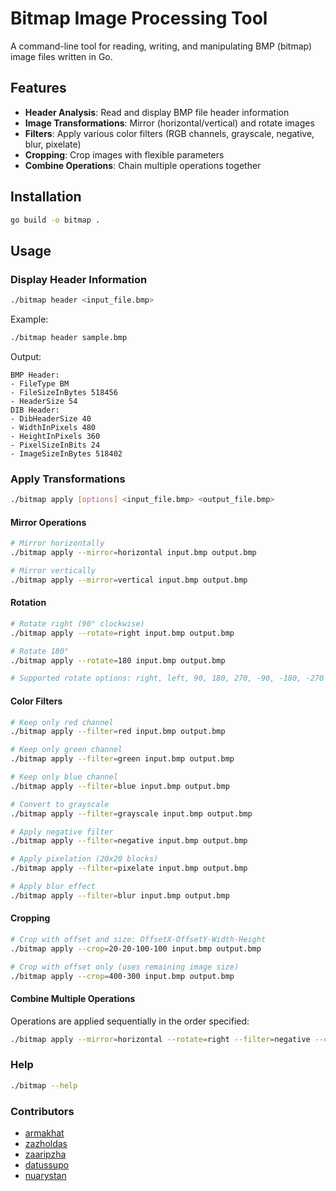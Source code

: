 # Bitmap Image Processing Tool

A command-line tool for reading, writing, and manipulating BMP (bitmap) image files written in Go.

## Features

- **Header Analysis**: Read and display BMP file header information
- **Image Transformations**: Mirror (horizontal/vertical) and rotate images
- **Filters**: Apply various color filters (RGB channels, grayscale, negative, blur, pixelate)
- **Cropping**: Crop images with flexible parameters
- **Combine Operations**: Chain multiple operations together

## Installation

```bash
go build -o bitmap .
```

## Usage

### Display Header Information

```bash
./bitmap header <input_file.bmp>
```

Example:
```bash
./bitmap header sample.bmp
```

Output:
```
BMP Header:
- FileType BM
- FileSizeInBytes 518456
- HeaderSize 54
DIB Header:
- DibHeaderSize 40
- WidthInPixels 480
- HeightInPixels 360
- PixelSizeInBits 24
- ImageSizeInBytes 518402
```

### Apply Transformations

```bash
./bitmap apply [options] <input_file.bmp> <output_file.bmp>
```

#### Mirror Operations

```bash
# Mirror horizontally
./bitmap apply --mirror=horizontal input.bmp output.bmp

# Mirror vertically  
./bitmap apply --mirror=vertical input.bmp output.bmp

```

#### Rotation

```bash
# Rotate right (90° clockwise)
./bitmap apply --rotate=right input.bmp output.bmp

# Rotate 180°
./bitmap apply --rotate=180 input.bmp output.bmp

# Supported rotate options: right, left, 90, 180, 270, -90, -180, -270
```

#### Color Filters

```bash
# Keep only red channel
./bitmap apply --filter=red input.bmp output.bmp

# Keep only green channel
./bitmap apply --filter=green input.bmp output.bmp

# Keep only blue channel
./bitmap apply --filter=blue input.bmp output.bmp

# Convert to grayscale
./bitmap apply --filter=grayscale input.bmp output.bmp

# Apply negative filter
./bitmap apply --filter=negative input.bmp output.bmp

# Apply pixelation (20x20 blocks)
./bitmap apply --filter=pixelate input.bmp output.bmp

# Apply blur effect
./bitmap apply --filter=blur input.bmp output.bmp
```

#### Cropping

```bash
# Crop with offset and size: OffsetX-OffsetY-Width-Height
./bitmap apply --crop=20-20-100-100 input.bmp output.bmp

# Crop with offset only (uses remaining image size)
./bitmap apply --crop=400-300 input.bmp output.bmp
```

#### Combine Multiple Operations

Operations are applied sequentially in the order specified:

```bash
./bitmap apply --mirror=horizontal --rotate=right --filter=negative --crop=50-50-200-200 input.bmp output.bmp
```

### Help

```bash
./bitmap --help
```
### Contributors

- [armakhat](https://platform.alem.school/git/armakhat)  
- [zazholdas](https://platform.alem.school/git/zazholdas)  
- [zaaripzha](https://platform.alem.school/git/zaaripzha)  
- [datussupo](https://platform.alem.school/git/datussupo)  
- [nuarystan](https://platform.alem.school/git/nuarystan)  
